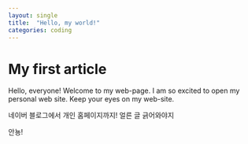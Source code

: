 ```yaml
---
layout: single
title:  "Hello, my world!"
categories: coding
---
```


# My first article

Hello, everyone! Welcome to my web-page. 
I am so excited to open my personal web site. Keep your eyes on my web-site.

네이버 블로그에서 개인 홈페이지까지!
얼른 글 긁어와야지

안뇽!
